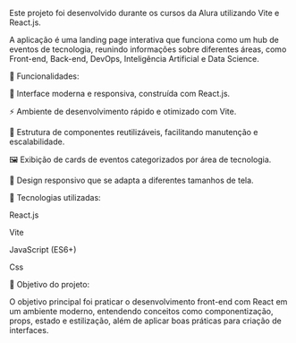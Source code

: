 Este projeto foi desenvolvido durante os cursos da Alura utilizando Vite e React.js.

A aplicação é uma landing page interativa que funciona como um hub de eventos de tecnologia, reunindo informações sobre diferentes áreas, como Front-end, Back-end, DevOps, Inteligência Artificial e Data Science.

🔹 Funcionalidades:

🎨 Interface moderna e responsiva, construída com React.js.

⚡️ Ambiente de desenvolvimento rápido e otimizado com Vite.

📂 Estrutura de componentes reutilizáveis, facilitando manutenção e escalabilidade.

🖼️ Exibição de cards de eventos categorizados por área de tecnologia.

📱 Design responsivo que se adapta a diferentes tamanhos de tela.

🔹 Tecnologias utilizadas:

React.js

Vite

JavaScript (ES6+)

Css

🔹 Objetivo do projeto:

O objetivo principal foi praticar o desenvolvimento front-end com React em um ambiente moderno, entendendo conceitos como componentização, props, estado e estilização, além de aplicar boas práticas para criação de interfaces.
